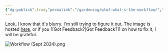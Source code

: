```yaml
---
{"dg-publish":true,"permalink":"/gardening/wtwf-what-s-the-workflow/","created":"2024-09-27T06:48:59.666+08:00","updated":"2024-09-29T17:01:03.308+08:00"}
---
```


Look, I know that it's blurry. I'm still trying to figure it out. The image is hosted [here](https://drive.google.com/file/d/1I6yd38ByofngbUtsjEb9NCuibNb6yNiv/view?usp=sharing), or if you [[Got Feedback?\|Got Feedback?]] on how to fix it, I will be grateful.

![Workflow (Sept 2024).png](/img/user/Extras/Excalidraw/Workflow%20(Sept%202024).png)